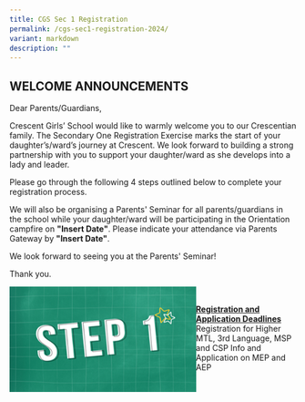 ```yaml
---
title: CGS Sec 1 Registration
permalink: /cgs-sec1-registration-2024/
variant: markdown
description: ""
---
```

## **WELCOME ANNOUNCEMENTS**

Dear Parents/Guardians,

Crescent Girls’ School would like to warmly welcome you to our Crescentian family. The Secondary One Registration Exercise marks the start of your daughter’s/ward’s journey at Crescent. We look forward to building a strong partnership with you to support your daughter/ward as she develops into a lady and leader.&nbsp;

Please go through the following 4 steps outlined below to complete your registration process.

We will also be organising a Parents' Seminar for all parents/guardians in the school while your daughter/ward will be participating in the Orientation campfire on **"Insert Date"**. Please indicate your attendance via Parents Gateway by **"Insert Date"**.&nbsp;

We look forward to seeing you at the Parents' Seminar!

Thank you.



<img src="/images/Step_1.png" style="width:65%" align="left"><br>

[**Registration and Application Deadlines**](https://sites.google.com/d/1kMZPAmfOvOQz8UupAhTb_t-fLH_ePlUu/p/1jZA57TsizVzb8aazi659s9Q12NtaCzgG/edit)<br>
Registration for Higher MTL, 3rd Language, MSP and CSP
Info and Application on MEP and AEP<br>




